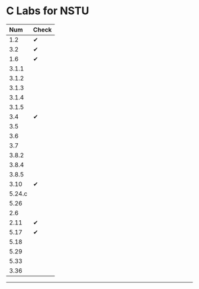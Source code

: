 # C Labs for NSTU
|Num|Check|
|:-|:-|
|1.2 |✔|
|3.2 |✔|
|1.6 |✔|
|3.1.1 | |
|3.1.2 | |
|3.1.3 | |
|3.1.4 | |
|3.1.5 | |
|3.4 |✔|
|3.5 | |
|3.6 | |
|3.7 | |
|3.8.2 | |
|3.8.4 | |
|3.8.5 | |
|3.10 |✔|
|5.24.с | |
|5.26 | |
|2.6 | |
|2.11 |✔|
|5.17 |✔|
|5.18 | |
|5.29 | |
|5.33 | |
|3.36 | |

***
